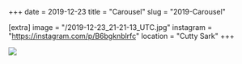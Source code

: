 +++
date = 2019-12-23
title = "Carousel"
slug = "2019-Carousel"

[extra]
image = "/2019-12-23_21-21-13_UTC.jpg"
instagram = "https://instagram.com/p/B6bgknblrfc"
location = "Cutty Sark"
+++

<img src="/2019-12-23_21-21-13_UTC.jpg" />
